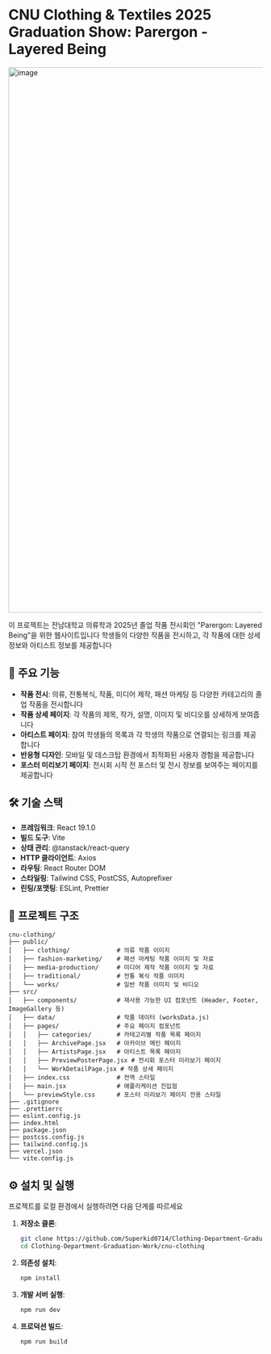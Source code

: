 # CNU Clothing & Textiles 2025 Graduation Show: Parergon - Layered Being

<img width="1920" height="1080" alt="image" src="https://github.com/user-attachments/assets/8843e02c-6419-4fd6-a578-0b97017b38d8" />

이 프로젝트는 전남대학교 의류학과 2025년 졸업 작품 전시회인 "Parergon: Layered Being"을 위한 웹사이트입니다 
학생들의 다양한 작품을 전시하고, 각 작품에 대한 상세 정보와 아티스트 정보를 제공합니다

## 🚀 주요 기능

- **작품 전시**: 의류, 전통복식, 작품, 미디어 제작, 패션 마케팅 등 다양한 카테고리의 졸업 작품을 전시합니다
- **작품 상세 페이지**: 각 작품의 제목, 작가, 설명, 이미지 및 비디오를 상세하게 보여줍니다
- **아티스트 페이지**: 참여 학생들의 목록과 각 학생의 작품으로 연결되는 링크를 제공합니다
- **반응형 디자인**: 모바일 및 데스크탑 환경에서 최적화된 사용자 경험을 제공합니다
- **포스터 미리보기 페이지**: 전시회 시작 전 포스터 및 전시 정보를 보여주는 페이지를 제공합니다

## 🛠️ 기술 스택

- **프레임워크**: React 19.1.0
- **빌드 도구**: Vite
- **상태 관리**: @tanstack/react-query
- **HTTP 클라이언트**: Axios
- **라우팅**: React Router DOM
- **스타일링**: Tailwind CSS, PostCSS, Autoprefixer
- **린팅/포맷팅**: ESLint, Prettier

## 📂 프로젝트 구조

```
cnu-clothing/
├── public/
│   ├── clothing/             # 의류 작품 이미지
│   ├── fashion-marketing/    # 패션 마케팅 작품 이미지 및 자료
│   ├── media-production/     # 미디어 제작 작품 이미지 및 자료
│   ├── traditional/          # 전통 복식 작품 이미지
│   └── works/                # 일반 작품 이미지 및 비디오
├── src/
│   ├── components/           # 재사용 가능한 UI 컴포넌트 (Header, Footer, ImageGallery 등)
│   ├── data/                 # 작품 데이터 (worksData.js)
│   ├── pages/                # 주요 페이지 컴포넌트
│   │   ├── categories/       # 카테고리별 작품 목록 페이지
│   │   ├── ArchivePage.jsx   # 아카이브 메인 페이지
│   │   ├── ArtistsPage.jsx   # 아티스트 목록 페이지
│   │   ├── PreviewPosterPage.jsx # 전시회 포스터 미리보기 페이지
│   │   └── WorkDetailPage.jsx # 작품 상세 페이지
│   ├── index.css             # 전역 스타일
│   ├── main.jsx              # 애플리케이션 진입점
│   └── previewStyle.css      # 포스터 미리보기 페이지 전용 스타일
├── .gitignore
├── .prettierrc
├── eslint.config.js
├── index.html
├── package.json
├── postcss.config.js
├── tailwind.config.js
├── vercel.json
└── vite.config.js
```

## ⚙️ 설치 및 실행

프로젝트를 로컬 환경에서 실행하려면 다음 단계를 따르세요

1.  **저장소 클론**:

    ```bash
    git clone https://github.com/Superkid0714/Clothing-Department-Graduation-Work.git
    cd Clothing-Department-Graduation-Work/cnu-clothing
    ```

2.  **의존성 설치**:

    ```bash
    npm install
    ```

3.  **개발 서버 실행**:

    ```bash
    npm run dev
    ```

4.  **프로덕션 빌드**:
    ```bash
    npm run build
    ```
